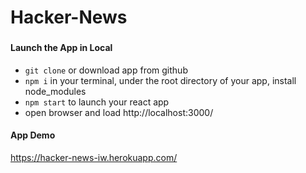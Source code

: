 
# Hacker-News
###

#### Launch the App in Local

* `git clone` or download app from github
* `npm i` in your terminal, under the root directory of your app, install node_modules
* `npm start` to launch your react app
* open browser and load http://localhost:3000/

#### App Demo

https://hacker-news-iw.herokuapp.com/
